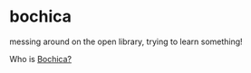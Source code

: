 # bochica
messing around on the open library, trying to learn something!

Who is [Bochica?](https://en.wikipedia.org/wiki/Bochica)
